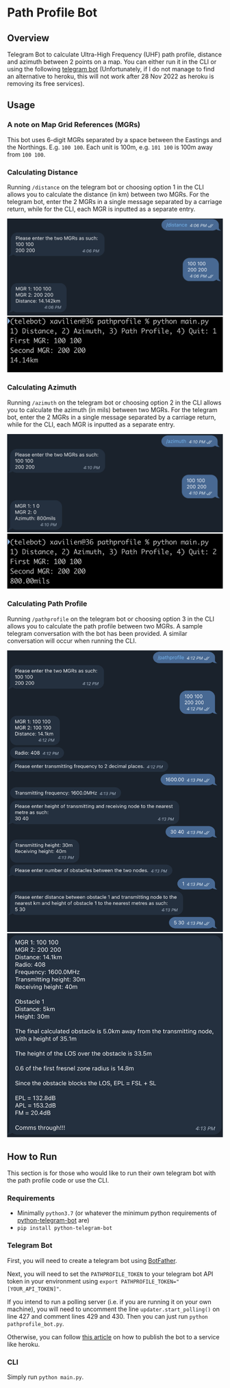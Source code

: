 # Path Profile Bot

## Overview
Telegram Bot to calculate Ultra-High Frequency (UHF) path profile, distance and azimuth between 2 points on a map. You can either run it in the CLI or using the following [telegram bot](https://telegram.me/pathprofile_bot) (Unfortunately, if I do not manage to find an alternative to heroku, this will not work after 28 Nov 2022 as heroku is removing its free services).

## Usage
### A note on Map Grid References (MGRs)
This bot uses 6-digit MGRs separated by a space between the Eastings and the Northings. E.g. `100 100`. Each unit is 100m, e.g. `101 100` is 100m away from `100 100`.

### Calculating Distance
Running `/distance` on the telegram bot or choosing option 1 in the CLI allows you to calculate the distance (in km) between two MGRs. For the telegram bot, enter the 2 MGRs in a single message separated by a carriage return, while for the CLI, each MGR is inputted as a separate entry.

![Telegram Distance Screenshot](images/distance1.png)
![CLI Distance Screenshot](images/distance2.png)

### Calculating Azimuth
Running `/azimuth` on the telegram bot or choosing option 2 in the CLI allows you to calculate the azimuth (in mils) between two MGRs. For the telegram bot, enter the 2 MGRs in a single message separated by a carriage return, while for the CLI, each MGR is inputted as a separate entry.

![Telegram Azimuth Screenshot](images/azimuth1.png)
![CLI Azimuth Screenshot](images/azimuth2.png)

### Calculating Path Profile
Running `/pathprofile` on the telegram bot or choosing option 3 in the CLI allows you to calculate the path profile between two MGRs. A sample telegram conversation with the bot has been provided. A similar conversation will occur when running the CLI.

![Telegram Path Profile Screenshot 1](images/pathprofile1.png)
![Telegram Path Profile Screenshot 2](images/pathprofile2.png)


## How to Run
This section is for those who would like to run their own telegram bot with the path profile code or use the CLI.

### Requirements
- Minimally `python3.7` (or whatever the minimum python requirements of [python-telegram-bot](https://python-telegram-bot.readthedocs.io) are)
- `pip install python-telegram-bot`

### Telegram Bot
First, you will need to create a telegram bot using [BotFather](https://t.me/botfather).

Next, you will need to set the `PATHPROFILE_TOKEN` to your telegram bot API token in your environment using `export PATHPROFILE_TOKEN="[YOUR_API_TOKEN]"`.

If you intend to run a polling server (i.e. if you are running it on your own machine), you will need to uncomment the line `updater.start_polling()` on line 427 and comment lines 429 and 430. Then you can just run `python pathprofile_bot.py`.

Otherwise, you can follow [this article](https://towardsdatascience.com/how-to-deploy-a-telegram-bot-using-heroku-for-free-9436f89575d2) on how to publish the bot to a service like heroku.



### CLI
Simply run `python main.py`.
